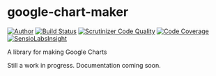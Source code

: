# google-chart-maker

[![Author](http://img.shields.io/badge/author-outspaced-blue.svg)](http://www.alexbrims.net)
[![Build Status](https://travis-ci.org/outspaced/google-chart-maker.svg?branch=master)](https://travis-ci.org/outspaced/google-chart-maker)
[![Scrutinizer Code Quality](https://scrutinizer-ci.com/g/outspaced/google-chart-maker/badges/quality-score.png?b=master)](https://scrutinizer-ci.com/g/outspaced/google-chart-maker/?branch=master)
[![Code Coverage](https://scrutinizer-ci.com/g/outspaced/google-chart-maker/badges/coverage.png?b=master)](https://scrutinizer-ci.com/g/outspaced/google-chart-maker/?branch=master)
[![SensioLabsInsight](https://insight.sensiolabs.com/projects/fe0ec919-dd45-4839-9b2b-e8134df1f70c/mini.png)](https://insight.sensiolabs.com/projects/fe0ec919-dd45-4839-9b2b-e8134df1f70c)

A library for making Google Charts

Still a work in progress.  Documentation coming soon.
